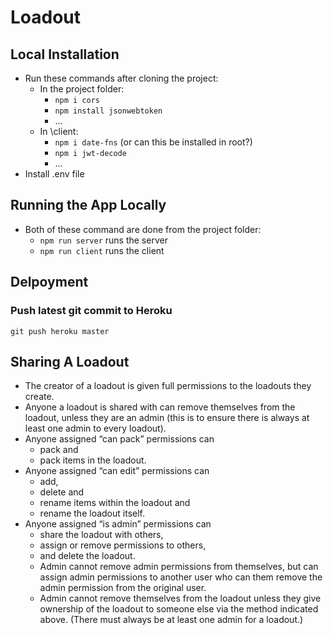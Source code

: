 # Loadout

## Local Installation

-  Run these commands after cloning the project:
   -  In the project folder:
      -  `npm i cors`
      -  `npm install jsonwebtoken`
      -  ...
   -  In \client:
      -  `npm i date-fns` (or can this be installed in root?)
      -  `npm i jwt-decode`
      -  ...
-  Install .env file

## Running the App Locally

-  Both of these command are done from the project folder:
   -  `npm run server` runs the server
   -  `npm run client` runs the client

## Delpoyment

### Push latest git commit to Heroku

`git push heroku master`

## Sharing A Loadout

-  The creator of a loadout is given full permissions to the loadouts they create.
-  Anyone a loadout is shared with can remove themselves from the loadout, unless they are an admin (this is to ensure there is always at least one admin to every loadout).
-  Anyone assigned “can pack” permissions can
   -  pack and
   -  pack items in the loadout.
-  Anyone assigned “can edit” permissions can
   -  add,
   -  delete and
   -  rename items within the loadout and
   -  rename the loadout itself.
-  Anyone assigned “is admin” permissions can
   -  share the loadout with others,
   -  assign or remove permissions to others,
   -  and delete the loadout.
   -  Admin cannot remove admin permissions from themselves, but can assign admin permissions to another user who can them remove the admin permission from the original user.
   -  Admin cannot remove themselves from the loadout unless they give ownership of the loadout to someone else via the method indicated above. (There must always be at least one admin for a loadout.)
